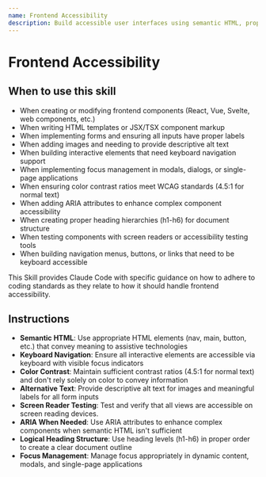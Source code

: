 ```yaml
---
name: Frontend Accessibility
description: Build accessible user interfaces using semantic HTML, proper ARIA attributes, keyboard navigation, color contrast, and screen reader compatibility. Use this skill when creating or modifying frontend components, HTML templates, React/Vue/Svelte components, forms, interactive elements, navigation menus, modals, or any UI elements. Apply when working with HTML files, JSX/TSX components, template files, ensuring keyboard accessibility, implementing focus management, adding alt text to images, creating form labels, testing with screen readers, managing ARIA attributes, maintaining color contrast ratios, or building heading hierarchies. Use for any task involving UI accessibility compliance, WCAG standards, or inclusive design patterns.
---
```


# Frontend Accessibility

## When to use this skill

- When creating or modifying frontend components (React, Vue, Svelte, web components, etc.)
- When writing HTML templates or JSX/TSX component markup
- When implementing forms and ensuring all inputs have proper labels
- When adding images and needing to provide descriptive alt text
- When building interactive elements that need keyboard navigation support
- When implementing focus management in modals, dialogs, or single-page applications
- When ensuring color contrast ratios meet WCAG standards (4.5:1 for normal text)
- When adding ARIA attributes to enhance complex component accessibility
- When creating proper heading hierarchies (h1-h6) for document structure
- When testing components with screen readers or accessibility testing tools
- When building navigation menus, buttons, or links that need to be keyboard accessible

This Skill provides Claude Code with specific guidance on how to adhere to coding standards as they relate to how it should handle frontend accessibility.

## Instructions

- **Semantic HTML**: Use appropriate HTML elements (nav, main, button, etc.) that convey meaning to assistive technologies
- **Keyboard Navigation**: Ensure all interactive elements are accessible via keyboard with visible focus indicators
- **Color Contrast**: Maintain sufficient contrast ratios (4.5:1 for normal text) and don't rely solely on color to convey information
- **Alternative Text**: Provide descriptive alt text for images and meaningful labels for all form inputs
- **Screen Reader Testing**: Test and verify that all views are accessible on screen reading devices.
- **ARIA When Needed**: Use ARIA attributes to enhance complex components when semantic HTML isn't sufficient
- **Logical Heading Structure**: Use heading levels (h1-h6) in proper order to create a clear document outline
- **Focus Management**: Manage focus appropriately in dynamic content, modals, and single-page applications
